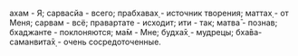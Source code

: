 ахам - Я; сарвасйа - всего; прабхавах̣ - источник творения; маттах̣ - от Меня; сарвам - всё; правартате - исходит; ити - так; матва̄ - познав; бхаджанте - поклоняются; ма̄м - Мне; будха̄х̣ - мудрецы; бха̄ва-саманвита̄х̣ - очень сосредоточенные.